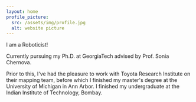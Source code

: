 ```yaml
---
layout: home
profile_picture:
  src: /assets/img/profile.jpg
  alt: website picture
---
```


<p>
  I am a Roboticist! 
</p>
<p>
  Currently pursuing my Ph.D. at GeorgiaTech advised by Prof. Sonia Chernova.

  Prior to this, I've had the pleasure to work with Toyota Research Institute on their mapping team, before which I finished my master's degree at the University of Michigan in Ann Arbor. I finished my undergraduate at the Indian Institute of Technology, Bombay.
</p>
